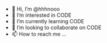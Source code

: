 - 👋 Hi, I’m @hhhnooo
- 👀 I’m interested in CODE
- 🌱 I’m currently learning CODE
- 💞️ I’m looking to collaborate on CODE
- 📫 How to reach me ...

<!---
hhhnooo/hhhnooo is a ✨ special ✨ repository because its `README.md` (this file) appears on your GitHub profile.
You can click the Preview link to take a look at your changes.
--->
